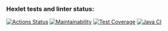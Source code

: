 ### Hexlet tests and linter status:
[![Actions Status](https://github.com/gerakiera/java-project-78/actions/workflows/hexlet-check.yml/badge.svg)](https://github.com/gerakiera/java-project-78/actions)
[![Maintainability](https://api.codeclimate.com/v1/badges/1147fac41d86537806c5/maintainability)](https://codeclimate.com/github/gerakiera/java-project-78/maintainability)
[![Test Coverage](https://api.codeclimate.com/v1/badges/1147fac41d86537806c5/test_coverage)](https://codeclimate.com/github/gerakiera/java-project-78/test_coverage)
[![Java CI](https://github.com/gerakiera/java-project-78/actions/workflows/gradle.yml/badge.svg)](https://github.com/gerakiera/java-project-78/actions/workflows/gradle.yml)
